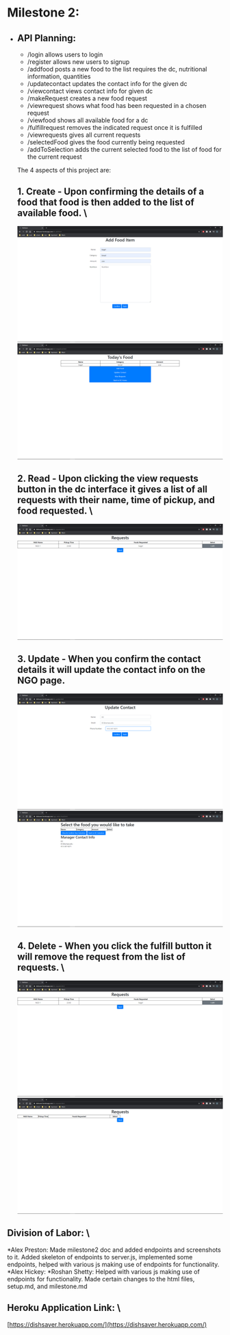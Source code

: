# Milestone 2: 
*   ## API Planning:
    * /login allows users to login   
    * /register allows new users to signup
    * /addfood posts a new food to the list requires the dc, nutritional information, quantities
    * /updatecontact updates the contact info for the given dc
    * /viewcontact views contact info for given dc
    * /makeRequest creates a new food request
    * /viewrequest shows what food has been requested in a chosen request
    * /viewfood shows all available food for a dc
    * /fulfillrequest removes the indicated request once it is fulfilled
    * /viewrequests gives all current requests
    * /selectedFood gives the food currently being requested
    * /addToSelection adds the current selected food to the list of food for the current request
    
    The 4 aspects of this project are:


    ## 1. Create - Upon confirming the details of a food that food is then added to the list of available food.  \
    ![image](html-file-pictures/Create-Food-1.png) \
    ![image](html-file-pictures/Create-Food-2.png) 

    

    ## 2. Read - Upon clicking the view requests button in the dc interface it gives a list of all requests with their name, time of pickup, and food requested. \
    ![image](html-file-pictures/Read-Requests.png)

     

    ## 3. Update -  When you confirm the contact details it will update the contact info on the NGO page. 
    ![image](html-file-pictures/Update-Contact-1.png) \
    ![image](html-file-pictures/Update-Contact-2.png) 

   

    ## 4. Delete - When you click the fulfill button it will remove the request from the list of requests.  \
    ![image](html-file-pictures/Delete-Request-1.png) \
    ![image](html-file-pictures/Delete-Request-2.png) 

    

## Division of Labor: \
*Alex Preston: Made milestone2 doc and added endpoints and screenshots to it. Added skeleton of endpoints to server.js, implemented some endpoints, helped with various js making use of endpoints for functionality.
*Alex Hickey:
*Roshan Shetty: Helped with various js making use of endpoints for functionality. Made certain changes to the html files, setup.md, and milestone.md 

## Heroku Application Link: \
[https://dishsaver.herokuapp.com/](https://dishsaver.herokuapp.com/)

